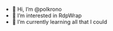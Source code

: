 - 👋 Hi, I’m @polkrono
- 👀 I’m interested in RdpWrap
- 🌱 I’m currently learning all that I could

<!---
polkrono/polkrono is a ✨ special ✨ repository because its `README.md` (this file) appears on your GitHub profile.
You can click the Preview link to take a look at your changes.
--->
